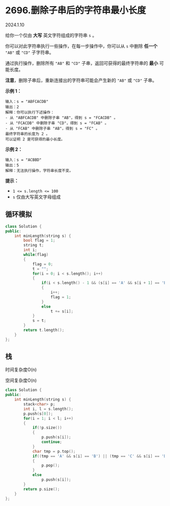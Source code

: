 # 2696.删除子串后的字符串最小长度

2024.1.10

给你一个仅由 **大写** 英文字符组成的字符串 `s` 。

你可以对此字符串执行一些操作，在每一步操作中，你可以从 `s` 中删除 **任一个** `"AB"` 或 `"CD"` 子字符串。

通过执行操作，删除所有 `"AB"` 和 `"CD"` 子串，返回可获得的最终字符串的 **最小** 可能长度。

**注意**，删除子串后，重新连接出的字符串可能会产生新的 `"AB"` 或 `"CD"` 子串。

**示例 1：**

```
输入：s = "ABFCACDB"
输出：2
解释：你可以执行下述操作：
- 从 "ABFCACDB" 中删除子串 "AB"，得到 s = "FCACDB" 。
- 从 "FCACDB" 中删除子串 "CD"，得到 s = "FCAB" 。
- 从 "FCAB" 中删除子串 "AB"，得到 s = "FC" 。
最终字符串的长度为 2 。
可以证明 2 是可获得的最小长度。
```

**示例 2：**

```
输入：s = "ACBBD"
输出：5
解释：无法执行操作，字符串长度不变。
```

**提示：**

- `1 <= s.length <= 100`
- `s` 仅由大写英文字母组成

## 循环模拟

```c++
class Solution {
public:
    int minLength(string s) {
        bool flag = 1;
        string t;
        int i;
        while(flag)
        {
            flag = 0;
            t = "";
            for(i = 0; i < s.length(); i++)
            {
                if(i < s.length() - 1 && (s[i] == 'A' && s[i + 1] == 'B') || (s[i] == 'C' && s[i + 1] == 'D'))
                {
                    i++;
                    flag = 1;
                }
                else
                    t += s[i];
            }
            s = t;
        }
        return t.length();
    }
};
```

## 栈

时间复杂度O(n)

空间复杂度O(n)

```c++
class Solution {
public:
    int minLength(string s) {
        stack<char> p;
        int i, l = s.length();
        p.push(s[0]);
        for(i = 1; i < l; i++)
        {
            if(!p.size())
            {
                p.push(s[i]);
                continue;
            }
            char tmp = p.top();
            if((tmp == 'A' && s[i] == 'B') || (tmp == 'C' && s[i] == 'D'))
            {
                p.pop();
            }
            else
                p.push(s[i]);
        }
        return p.size();
    }
};
```

